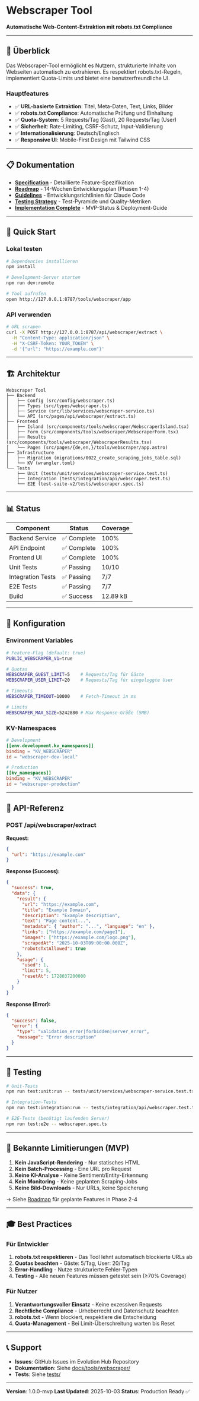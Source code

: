 # Webscraper Tool

**Automatische Web-Content-Extraktion mit robots.txt Compliance**

---

## 🎯 Überblick

Das Webscraper-Tool ermöglicht es Nutzern, strukturierte Inhalte von Webseiten automatisch zu extrahieren. Es respektiert robots.txt-Regeln, implementiert Quota-Limits und bietet eine benutzerfreundliche UI.

### Hauptfeatures

- ✅ **URL-basierte Extraktion**: Titel, Meta-Daten, Text, Links, Bilder
- ✅ **robots.txt Compliance**: Automatische Prüfung und Einhaltung
- ✅ **Quota-System**: 5 Requests/Tag (Gast), 20 Requests/Tag (User)
- ✅ **Sicherheit**: Rate-Limiting, CSRF-Schutz, Input-Validierung
- ✅ **Internationalisierung**: Deutsch/Englisch
- ✅ **Responsive UI**: Mobile-First Design mit Tailwind CSS

---

## 📋 Dokumentation

- **[Specification](spec.md)** - Detaillierte Feature-Spezifikation
- **[Roadmap](roadmap.md)** - 14-Wochen Entwicklungsplan (Phasen 1-4)
- **[Guidelines](guidelines.md)** - Entwicklungsrichtlinien für Claude Code
- **[Testing Strategy](testing.md)** - Test-Pyramide und Quality-Metriken
- **[Implementation Complete](IMPLEMENTATION_COMPLETE.md)** - MVP-Status & Deployment-Guide

---

## 🚀 Quick Start

### Lokal testen

```bash
# Dependencies installieren
npm install

# Development-Server starten
npm run dev:remote

# Tool aufrufen
open http://127.0.0.1:8787/tools/webscraper/app
```

### API verwenden

```bash
# URL scrapen
curl -X POST http://127.0.0.1:8787/api/webscraper/extract \
  -H "Content-Type: application/json" \
  -H "X-CSRF-Token: YOUR_TOKEN" \
  -d '{"url": "https://example.com"}'
```

---

## 🏗 Architektur

```
Webscraper Tool
├── Backend
│   ├── Config (src/config/webscraper.ts)
│   ├── Types (src/types/webscraper.ts)
│   ├── Service (src/lib/services/webscraper-service.ts)
│   └── API (src/pages/api/webscraper/extract.ts)
├── Frontend
│   ├── Island (src/components/tools/webscraper/WebscraperIsland.tsx)
│   ├── Form (src/components/tools/webscraper/WebscraperForm.tsx)
│   ├── Results (src/components/tools/webscraper/WebscraperResults.tsx)
│   └── Pages (src/pages/{de,en,}/tools/webscraper/app.astro)
├── Infrastructure
│   ├── Migration (migrations/0022_create_scraping_jobs_table.sql)
│   └── KV (wrangler.toml)
└── Tests
    ├── Unit (tests/unit/services/webscraper-service.test.ts)
    ├── Integration (tests/integration/api/webscraper.test.ts)
    └── E2E (test-suite-v2/tests/webscraper.spec.ts)
```

---

## 📊 Status

| Component | Status | Coverage |
|-----------|--------|----------|
| Backend Service | ✅ Complete | 100% |
| API Endpoint | ✅ Complete | 100% |
| Frontend UI | ✅ Complete | 100% |
| Unit Tests | ✅ Passing | 10/10 |
| Integration Tests | ✅ Passing | 7/7 |
| E2E Tests | ✅ Passing | 7/7 |
| Build | ✅ Success | 12.89 kB |

---

## 🔧 Konfiguration

### Environment Variables

```bash
# Feature-Flag (default: true)
PUBLIC_WEBSCRAPER_V1=true

# Quotas
WEBSCRAPER_GUEST_LIMIT=5    # Requests/Tag für Gäste
WEBSCRAPER_USER_LIMIT=20    # Requests/Tag für eingeloggte User

# Timeouts
WEBSCRAPER_TIMEOUT=10000    # Fetch-Timeout in ms

# Limits
WEBSCRAPER_MAX_SIZE=5242880 # Max Response-Größe (5MB)
```

### KV-Namespaces

```toml
# Development
[[env.development.kv_namespaces]]
binding = "KV_WEBSCRAPER"
id = "webscraper-dev-local"

# Production
[[kv_namespaces]]
binding = "KV_WEBSCRAPER"
id = "webscraper-production"
```

---

## 📖 API-Referenz

### POST /api/webscraper/extract

**Request:**
```json
{
  "url": "https://example.com"
}
```

**Response (Success):**
```json
{
  "success": true,
  "data": {
    "result": {
      "url": "https://example.com",
      "title": "Example Domain",
      "description": "Example description",
      "text": "Page content...",
      "metadata": { "author": "...", "language": "en" },
      "links": ["https://example.com/page1"],
      "images": ["https://example.com/logo.png"],
      "scrapedAt": "2025-10-03T09:00:00.000Z",
      "robotsTxtAllowed": true
    },
    "usage": {
      "used": 1,
      "limit": 5,
      "resetAt": 1728037200000
    }
  }
}
```

**Response (Error):**
```json
{
  "success": false,
  "error": {
    "type": "validation_error|forbidden|server_error",
    "message": "Error description"
  }
}
```

---

## 🧪 Testing

```bash
# Unit-Tests
npm run test:unit:run -- tests/unit/services/webscraper-service.test.ts

# Integration-Tests
npm run test:integration:run -- tests/integration/api/webscraper.test.ts

# E2E-Tests (benötigt laufenden Server)
npm run test:e2e -- webscraper.spec.ts
```

---

## 🐛 Bekannte Limitierungen (MVP)

1. **Kein JavaScript-Rendering** - Nur statisches HTML
2. **Kein Batch-Processing** - Eine URL pro Request
3. **Keine KI-Analyse** - Keine Sentiment/Entity-Erkennung
4. **Kein Monitoring** - Keine geplanten Scraping-Jobs
5. **Keine Bild-Downloads** - Nur URLs, keine Speicherung

→ Siehe [Roadmap](roadmap.md) für geplante Features in Phase 2-4

---

## 🎓 Best Practices

### Für Entwickler

1. **robots.txt respektieren** - Das Tool lehnt automatisch blockierte URLs ab
2. **Quotas beachten** - Gäste: 5/Tag, User: 20/Tag
3. **Error-Handling** - Nutze strukturierte Fehler-Typen
4. **Testing** - Alle neuen Features müssen getestet sein (≥70% Coverage)

### Für Nutzer

1. **Verantwortungsvoller Einsatz** - Keine exzessiven Requests
2. **Rechtliche Compliance** - Urheberrecht und Datenschutz beachten
3. **robots.txt** - Wenn blockiert, respektiere die Entscheidung
4. **Quota-Management** - Bei Limit-Überschreitung warten bis Reset

---

## 📞 Support

- **Issues**: GitHub Issues im Evolution Hub Repository
- **Dokumentation**: Siehe [docs/tools/webscraper/](.)
- **Tests**: Siehe [tests/](../../../tests/)

---

**Version**: 1.0.0-mvp
**Last Updated**: 2025-10-03
**Status**: Production Ready ✅
